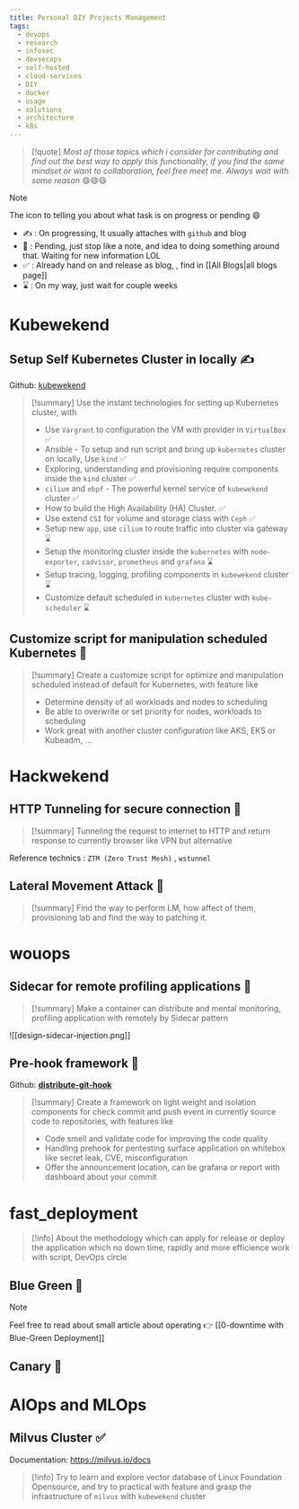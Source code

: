 ```yaml
---
title: Personal DIY Projects Management
tags:
  - devops
  - research
  - infosec
  - devsecops
  - self-hosted
  - cloud-services
  - DIY
  - docker
  - usage
  - solutions
  - architecture
  - k8s
---
```

>[!quote]
>*Most of those topics which i consider for contributing and find out the best way to apply this functionality, if you find the same mindset or want to collaboration, feel free meet me. Always wait with some reason* 😄😄😄

>[!note]
>The icon to telling you about what task is on progress or pending 😄
>
>- ✍ : On progressing, It usually attaches with `github` and blog
>- 🚧 : Pending, just stop like a note, and idea to doing something around that. Waiting for new information LOL
>- ✅ : Already hand on and release as blog, , find in [[All Blogs|all blogs page]]
>- ⌛ : On my way, just wait for couple weeks

# Kubewekend
## Setup Self Kubernetes Cluster in locally ✍

Github: [kubewekend](https://github.com/Xeus-Territory/kubewekend)

>[!summary]
>Use the instant technologies for setting up Kubernetes cluster, with
>- Use `Vargrant` to configuration the VM with provider in `VirtualBox` ✅
>- Ansible - To setup and run script and bring up `kubernetes` cluster on locally, Use `kind` ✅
>- Exploring, understanding and provisioning require components inside the `kind` cluster ✅
>- `cilium` and `ebpf` - The powerful kernel service of `kubewekend` cluster ✅
>- How to build the High Availability (HA) Cluster.  ✅
>- Use extend `CSI` for volume and storage class with `Ceph` ✅
>- Setup new `app`, use `cilium` to route traffic into cluster via gateway ⌛
>- Setup the monitoring cluster inside the `kubernetes` with `node-exporter`, `cadvisor`, `prometheus` and `grafana` ⌛
>- Setup tracing, logging, profiling components in `kubewekend` cluster ⌛
>- Customize default scheduled in `kubernetes` cluster with `kube-scheduler` ⌛

## Customize script for manipulation scheduled Kubernetes 🚧

>[!summary]
>Create a customize script for optimize and manipulation scheduled instead of default for Kubernetes, with feature like
>- Determine density of all workloads and nodes to scheduling
>- Be able to overwrite or set priority for nodes, workloads to scheduling
>- Work great with another cluster configuration like AKS, EKS or Kubeadm, ...

# Hackwekend

## HTTP Tunneling for secure connection 🚧

>[!summary]
>Tunneling the request to internet to HTTP and return response to currently browser like VPN but alternative

Reference technics : `ZTM (Zero Trust Mesh)` , `wstunnel`

## Lateral Movement Attack 🚧

>[!summary]
>Find the way to perform LM, how affect of them, provisioning lab and find the way to patching it.

# wouops
## Sidecar for remote profiling applications 🚧

>[!summary]
>Make a container can distribute and mental monitoring, profiling application with remotely by Sidecar pattern

![[design-sidecar-injection.png]]

## Pre-hook framework 🚧

Github: **[distribute-git-hook](https://github.com/wouops/distribute-git-hook)**

>[!summary]
>Create a framework on light weight and isolation components for check commit and push event in currently source code to repositories, with features like
>- Code smell and validate code for improving the code quality
>- Handling prehook for pentesting surface application on whitebox like secret leak, CVE, misconfiguration
>- Offer the announcement location, can be grafana or report with dashboard about your commit

# fast_deployment

>[!info]
>About the methodology which can apply for release or deploy the application which no down time, rapidly and more efficience work with script, DevOps circle

## Blue Green 🚧

>[!note]
>Feel free to read about small article about operating 👉 [[0-downtime with Blue-Green Deployment]]
## Canary 🚧

# AIOps and MLOps

## Milvus Cluster ✅

Documentation: https://milvus.io/docs

>[!info]
>Try to learn and explore vector database of Linux Foundation Opensource, and try to practical with feature and grasp the infrastructure of `milvus` with `kubewekend` cluster

